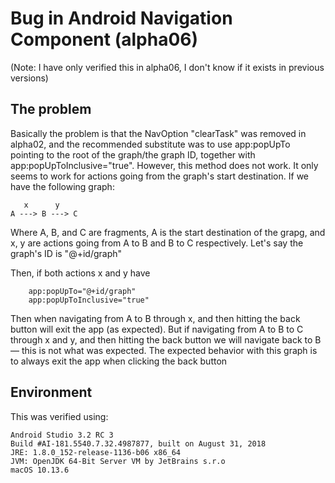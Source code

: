 # Bug in Android Navigation Component (alpha06)
(Note: I have only verified this in alpha06, I don't know if it exists in
previous versions)

## The problem
Basically the problem is that the NavOption "clearTask" was removed in 
alpha02, and the recommended substitute was to use app:popUpTo pointing to
the root of the graph/the graph ID, together with app:popUpToInclusive="true".
However, this method does not work. It only seems to work for actions
going from the graph's start destination. If we have the following graph:

```
   x      y 
A ---> B ---> C
```

Where A, B, and C are fragments, A is the start destination of the grapg,
and x, y are actions going from A to B and B to C respectively. Let's say
the graph's ID is "@+id/graph"


Then, if both actions x and y have
```
	app:popUpTo="@+id/graph"
	app:popUpToInclusive="true"
```

Then when navigating from A to B through x, and then hitting the back button
will exit the app (as expected). But if navigating from A to B to C through
x and y, and then hitting the back button we will navigate back to B — this
is not what was expected. The expected behavior with this graph is to always
exit the app when clicking the back button

## Environment
This was verified using:
```
Android Studio 3.2 RC 3
Build #AI-181.5540.7.32.4987877, built on August 31, 2018
JRE: 1.8.0_152-release-1136-b06 x86_64
JVM: OpenJDK 64-Bit Server VM by JetBrains s.r.o
macOS 10.13.6
```
